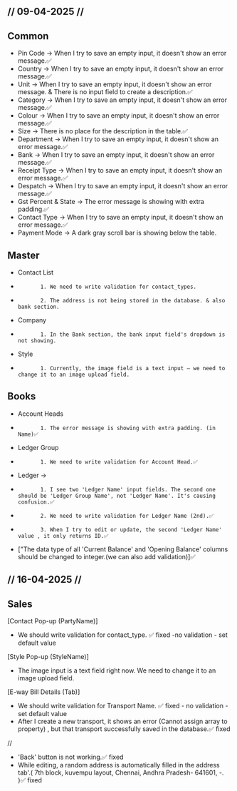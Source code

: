 ## // 09-04-2025 //
## Common
- Pin Code -> When I try to save an empty input, it doesn't show an error message.✅
- Country -> When I try to save an empty input, it doesn't show an error message.✅
- Unit -> When I try to save an empty input, it doesn't show an error message.  &  There is no input field to create a description.✅
- Category -> When I try to save an empty input, it doesn't show an error message.✅
- Colour -> When I try to save an empty input, it doesn't show an error message.✅
- Size -> There is no place for the description in the table.✅
- Department -> When I try to save an empty input, it doesn't show an error message.✅
- Bank -> When I try to save an empty input, it doesn't show an error message.✅
- Receipt Type -> When I try to save an empty input, it doesn't show an error message.✅
- Despatch -> When I try to save an empty input, it doesn't show an error message.✅                                                                                                            
- Gst Percent & State -> The error message is showing with extra padding.✅
- Contact Type -> When I try to save an empty input, it doesn't show an error message.✅
- Payment Mode -> A dark gray scroll bar is showing below the table.


## Master
-  Contact List 
-            1. We need to write validation for contact_types.
-            2. The address is not being stored in the database. & also bank section.
-    Company 
-            1. In the Bank section, the bank input field's dropdown is not showing.
-    Style  
-            1. Currently, the image field is a text input — we need to change it to an image upload field.


## Books 
-    Account Heads
-            1. The error message is showing with extra padding. (in Name)✅
-    Ledger Group 
-            1. We need to write validation for Account Head.✅
-    Ledger -> 
-            1. I see two 'Ledger Name' input fields. The second one should be 'Ledger Group Name', not 'Ledger Name'. It's causing confusion.✅
-            2. We need to write validation for Ledger Name (2nd).✅
-            3. When I try to edit or update, the second 'Ledger Name' value , it only returns ID.✅
- ["The data type of all 'Current Balance' and 'Opening Balance' columns should be changed to integer.(we can also add validation)]✅


## // 16-04-2025 //

## Sales
[Contact Pop-up (PartyName)]
- We should write validation for contact_type.  ✅ fixed -no validation - set default value

[Style Pop-up (StyleName)]
- The image input is a text field right now. We need to change it to an image upload field. 

[E-way Bill Details (Tab)]
- We should write validation for Transport Name. ✅ fixed - no validation - set default value
- After I create a new transport, it shows an error (Cannot assign array to property) , but that transport successfully saved in the database.✅ fixed

//
- 'Back' button is not working.✅ fixed
- While editing, a random address is automatically filled in the address tab'.( 7th block, kuvempu layout, Chennai, Andhra Pradesh- 641601, -. )✅ fixed

